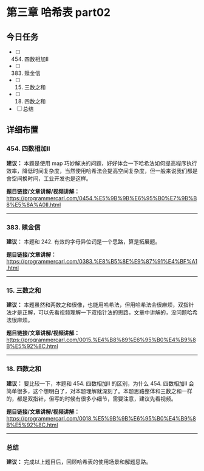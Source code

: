 # 第三章 哈希表 part02

## 今日任务

- [ ] 454. 四数相加II
- [ ] 383. 赎金信
- [ ] 15. 三数之和
- [ ] 18. 四数之和
- [ ] 总结

## 详细布置

### 454. 四数相加II

**建议：** 本题是使用 map 巧妙解决的问题，好好体会一下哈希法如何提高程序执行效率，降低时间复杂度，当然使用哈希法会提高空间复杂度，但一般来说我们都是舍空间换时间，工业开发也是这样。

**题目链接/文章讲解/视频讲解：** https://programmercarl.com/0454.%E5%9B%9B%E6%95%B0%E7%9B%B8%E5%8A%A0II.html

---

### 383. 赎金信

**建议：** 本题和 242. 有效的字母异位词是一个思路，算是拓展题。

**题目链接/文章讲解：** https://programmercarl.com/0383.%E8%B5%8E%E9%87%91%E4%BF%A1.html

---

### 15. 三数之和

**建议：** 本题虽然和两数之和很像，也能用哈希法，但用哈希法会很麻烦，双指针法才是正解，可以先看视频理解一下双指针法的思路，文章中讲解的，没问题哈希法很麻烦。

**题目链接/文章讲解/视频讲解：** https://programmercarl.com/0015.%E4%B8%89%E6%95%B0%E4%B9%8B%E5%92%8C.html

---

### 18. 四数之和

**建议：** 要比较一下，本题和 454. 四数相加II 的区别，为什么 454. 四数相加II 会简单很多，这个想明白了，对本题理解就深刻了。本题思路整体和三数之和一样的，都是双指针，但写的时候有很多小细节，需要注意，建议先看视频。

**题目链接/文章讲解/视频讲解：** https://programmercarl.com/0018.%E5%9B%9B%E6%95%B0%E4%B9%8B%E5%92%8C.html

---

### 总结

**建议：** 完成以上题目后，回顾哈希表的使用场景和解题思路。



